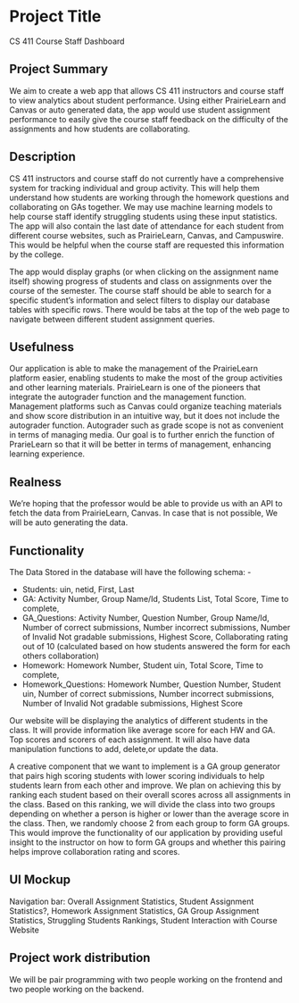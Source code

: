 # Project Title
CS 411 Course Staff Dashboard

## Project Summary
We aim to create a web app that allows CS 411 instructors and course staff to view analytics about student performance. Using either PrairieLearn and Canvas or auto generated data, the app would use student assignment performance to easily give the course staff feedback on the difficulty of the assignments and how students are collaborating.

<!--
This is our understanding of the full 411 dashboard:-
* It's a website that filters and displays collaboration stats for each GA group (problems completed, number of submissions, problems completed, student submission interactions, time to complete each problem, etc.).
* It can record the last date of attendance for each student from PL, Canvas, Campuswire, and in-person attendance.
* It may also use ML models to find struggling students based on some inputs (number of submissions, types of problem interactions, SQL code structure, etc.).
-->

## Description
CS 411 instructors and course staff do not currently have a comprehensive system for tracking individual and group activity. This will help them understand how students are working through the homework questions and collaborating on GAs together. We may use machine learning models to help course staff identify struggling students using these input statistics. The app will also contain the last date of attendance for each student from different course websites, such as PrairieLearn, Canvas, and Campuswire. This would be helpful when the course staff are requested this information by the college.
 
The app would display graphs (or when clicking on the assignment name itself) showing progress of students and class on assignments over the course of the semester. The course staff should be able to search for a specific student’s information and select filters to display our database tables with specific rows. There would be tabs at the top of the web page to navigate between different student assignment queries.



## Usefulness
Our application is able to make the management of the PrairieLearn  platform easier, enabling students to make the most of the group activities and other learning materials. PrairieLearn is one of the pioneers that integrate the autograder function and the management function. Management platforms such as Canvas could organize teaching materials and show score distribution in an intuitive way, but it does not include the autograder function. Autograder such as grade scope is not as convenient in terms of managing media. Our goal is to further enrich the function of PrarieLearn so that it will be better in terms of management, enhancing learning experience. 

## Realness
We’re hoping that the professor would be able to provide us with an API to fetch the data from PrairieLearn, Canvas. In case that is not possible, We will be auto generating the data.


## Functionality

The Data Stored in the database will have the following schema: -
* Students: uin, netid, First, Last
* GA: Activity Number, Group Name/Id, Students List, Total Score, Time to complete, 
* GA_Questions: Activity Number, Question Number, Group Name/Id, Number of correct submissions, Number incorrect submissions, Number of Invalid Not gradable submissions, Highest Score, Collaborating rating out of 10 
(calculated based on how students answered the form for each others collaboration)
* Homework: Homework Number, Student uin, Total Score, Time to complete, 
* Homework_Questions: Homework Number, Question Number, Student uin, Number of     correct submissions, Number incorrect submissions, Number of Invalid Not gradable submissions, Highest Score


Our website will be displaying the analytics of different students in the class. It will provide information like average score for each HW and GA. Top scores and scorers of each assignment. It will also have data manipulation functions to add, delete,or update the data.

A creative component that we want to implement is a GA group generator that pairs high scoring students with lower scoring individuals to help students learn from each other and improve. We plan on achieving this by ranking each student based on their overall scores across all assignments in the class. Based on this ranking, we will divide the class into two groups depending on whether a person is higher or lower than the average score in the class. Then, we randomly choose 2 from each group to form GA groups. This would improve the functionality of our application by providing useful insight to the instructor on how to form GA groups and whether this pairing helps improve collaboration rating and scores. 


## UI Mockup

Navigation bar: Overall Assignment Statistics, Student Assignment Statistics?, Homework Assignment Statistics, GA Group Assignment Statistics, Struggling Students Rankings, Student Interaction with Course Website
 


## Project work distribution

We will be pair programming with two people working on the frontend and two people working on the backend.

